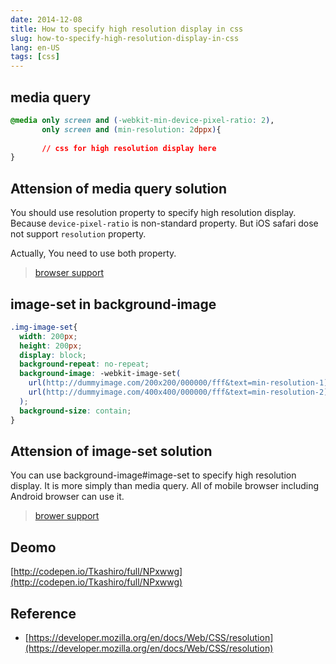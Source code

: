 ```yaml
---
date: 2014-12-08
title: How to specify high resolution display in css
slug: how-to-specify-high-resolution-display-in-css
lang: en-US
tags: [css]
---
```


## media query

```css
@media only screen and (-webkit-min-device-pixel-ratio: 2),
	   only screen and (min-resolution: 2dppx){
	   
	   // css for high resolution display here 
}
```

## Attension of media query solution

You should use resolution property to specify high resolution display. Because `device-pixel-ratio` is non-standard property. But iOS safari dose not support `resolution` property.

Actually, You need to use both property.

> [browser support](http://caniuse.com/#feat=css-media-resolution)

## image-set in background-image

```css
.img-image-set{
  width: 200px;
  height: 200px;
  display: block;
  background-repeat: no-repeat;
  background-image: -webkit-image-set(
    url(http://dummyimage.com/200x200/000000/fff&text=min-resolution-1) 1x, // for non-retina
    url(http://dummyimage.com/400x400/000000/fff&text=min-resolution-2) 2x  // for retina
  );
  background-size: contain;
}
```

## Attension of image-set solution

You can use background-image#image-set to specify high resolution display. It is more simply than media query.
All of mobile browser including Android browser can use it.

> [brower support](http://caniuse.com/#search=set)

## Deomo

[http://codepen.io/Tkashiro/full/NPxwwg](http://codepen.io/Tkashiro/full/NPxwwg)


## Reference

* [https://developer.mozilla.org/en/docs/Web/CSS/resolution](https://developer.mozilla.org/en/docs/Web/CSS/resolution)
